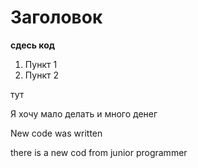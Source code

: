 # Заголовок 

**сдесь код**

1. Пункт 1
2. Пункт 2

тут

Я хочу мало делать и много денег

New code was written

there is a new cod from junior programmer